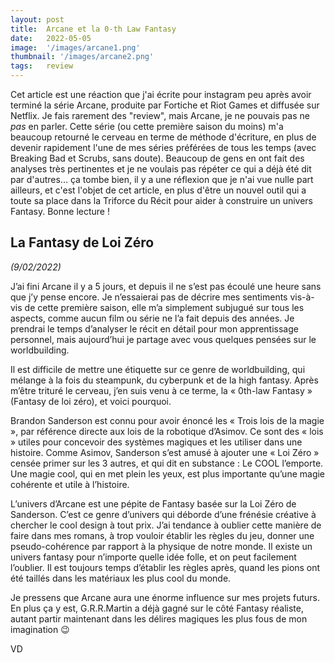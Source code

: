 ```yaml
---
layout: post
title:  Arcane et la 0-th Law Fantasy
date:   2022-05-05
image:  '/images/arcane1.png'
thumbnail: '/images/arcane2.png'
tags:   review
---
```


Cet article est une réaction que j'ai écrite pour instagram peu après avoir terminé la série Arcane, produite par Fortiche et Riot Games et diffusée sur Netflix. Je fais rarement des "review", mais Arcane, je ne pouvais pas ne _pas_ en parler. Cette série (ou cette première saison du moins) m'a beaucoup retourné le cerveau en terme de méthode d'écriture, en plus de devenir rapidement l'une de mes séries préférées de tous les temps (avec Breaking Bad et Scrubs, sans doute). Beaucoup de gens en ont fait des analyses très pertinentes et je ne voulais pas répéter ce qui a déjà été dit par d'autres... ça tombe bien, il y a une réflexion que je n'ai vue nulle part ailleurs, et c'est l'objet de cet article, en plus d'être un nouvel outil qui a toute sa place dans la Triforce du Récit pour aider à construire un univers Fantasy. Bonne lecture !

## La Fantasy de Loi Zéro

_(9/02/2022)_

J’ai fini Arcane il y a 5 jours, et depuis il ne s’est pas écoulé une heure sans que j’y pense encore. Je n’essaierai pas de décrire mes sentiments vis-à-vis de cette première saison, elle m’a simplement subjugué sur tous les aspects, comme aucun film ou série ne l’a fait depuis des années. Je prendrai le temps d’analyser le récit en détail pour mon apprentissage personnel, mais aujourd’hui je partage avec vous quelques pensées sur le worldbuilding.

Il est difficile de mettre une étiquette sur ce genre de worldbuilding, qui mélange à la fois du steampunk, du cyberpunk et de la high fantasy. Après m’être trituré le cerveau, j’en suis venu à ce terme, la « 0th-law Fantasy » (Fantasy de loi zéro), et voici pourquoi.

Brandon Sanderson est connu pour avoir énoncé les « Trois lois de la magie », par référence directe aux lois de la robotique d’Asimov. Ce sont des « lois » utiles pour concevoir des systèmes magiques et les utiliser dans une histoire. Comme Asimov, Sanderson s’est amusé à ajouter une « Loi Zéro » censée primer sur les 3 autres, et qui dit en substance : Le COOL l’emporte. Une magie cool, qui en met plein les yeux, est plus importante qu’une magie cohérente et utile à l’histoire.

L’univers d’Arcane est une pépite de Fantasy basée sur la Loi Zéro de Sanderson. C’est ce genre d’univers qui déborde d’une frénésie créative à chercher le cool design à tout prix. J’ai tendance à oublier cette manière de faire dans mes romans, à trop vouloir établir les règles du jeu, donner une pseudo-cohérence par rapport à la physique de notre monde. Il existe un univers fantasy pour n’importe quelle idée folle, et on peut facilement l’oublier. Il est toujours temps d’établir les règles après, quand les pions ont été taillés dans les matériaux les plus cool du monde.

Je pressens que Arcane aura une énorme influence sur mes projets futurs. En plus ça y est, G.R.R.Martin a déjà gagné sur le côté Fantasy réaliste, autant partir maintenant dans les délires magiques les plus fous de mon imagination 😉

VD
